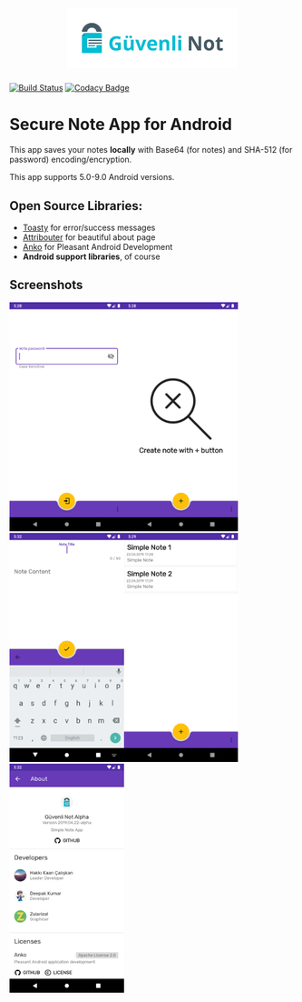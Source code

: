 ﻿<h1 align=center>
<img src="Logo/horizontal.png" width=60%>
</h1>

[![Build Status](https://travis-ci.org/hakkikaancaliskan/GuvenliNot.svg?branch=master)](https://travis-ci.org/hakkikaancaliskan/GuvenliNot)
[![Codacy Badge](https://api.codacy.com/project/badge/Grade/3eb11db12ddc4532b566bd9d9f400674)](https://www.codacy.com/app/hakkikaancaliskan/GuvenliNot?utm_source=github.com&amp;utm_medium=referral&amp;utm_content=hakkikaancaliskan/GuvenliNot&amp;utm_campaign=Badge_Grade)

# Secure Note App for Android

This app saves your notes **locally** with Base64 (for notes) and SHA-512 (for password) encoding/encryption.

This app supports 5.0-9.0 Android versions.

## Open Source Libraries:

- [Toasty](https://github.com/GrenderG/Toasty) for error/success messages
- [Attribouter](https://github.com/fennifith/Attribouter) for beautiful about page
- [Anko](https://github.com/Kotlin/anko) for Pleasant Android Development
- **Android support libraries**, of course

## Screenshots

<img src="Screenshot/1.png" width=40%><img src="Screenshot/2.png" width=40%><img src="Screenshot/3.png" width=40%><img src="Screenshot/4.png" width=40%><img src="Screenshot/5.png" width=40%>